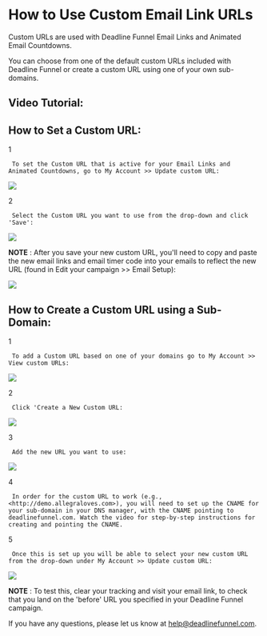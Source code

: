 # How to Use Custom Email Link URLs

Custom URLs are used with Deadline Funnel Email Links and Animated Email Countdowns.

You can choose from one of the default custom URLs included with Deadline Funnel or create a custom URL using one of your own sub-domains.

## Video Tutorial:

## How to Set a Custom URL:

1

```text
 To set the Custom URL that is active for your Email Links and Animated Countdowns, go to My Account >> Update custom URL: 
```

![](https://d33v4339jhl8k0.cloudfront.net/docs/assets/53974d6ce4b0c76107b109d1/images/5a85fb4a2c7d3a4a41992c41/file-%20DwTKDHDG7U.png)

2

```text
 Select the Custom URL you want to use from the drop-down and click 'Save': 
```

![](https://d33v4339jhl8k0.cloudfront.net/docs/assets/53974d6ce4b0c76107b109d1/images/5a9476330428635340559822/file-%20LD4rWZhJ3x.png)

**NOTE** : After you save your new custom URL, you'll need to copy and paste the new email links and email timer code into your emails to reflect the new URL \(found in Edit your campaign &gt;&gt; Email Setup\):

![](https://d33v4339jhl8k0.cloudfront.net/docs/assets/53974d6ce4b0c76107b109d1/images/5a85fd0d2c7d3a4a41992c59/file-6xUOe0iwtt.png)

## How to Create a Custom URL using a Sub-Domain:

1

```text
 To add a Custom URL based on one of your domains go to My Account >> View custom URLs: 
```

![](https://d33v4339jhl8k0.cloudfront.net/docs/assets/53974d6ce4b0c76107b109d1/images/5a85fe2b2c7d3a4a41992c67/file-%20PNkMnJYT3y.png)

2

```text
 Click 'Create a New Custom URL: 
```

![](https://d33v4339jhl8k0.cloudfront.net/docs/assets/53974d6ce4b0c76107b109d1/images/5a85fe790428634376d02f46/file-%20Xl1Et1EQxs.png)

3

```text
 Add the new URL you want to use: 
```

![](https://d33v4339jhl8k0.cloudfront.net/docs/assets/53974d6ce4b0c76107b109d1/images/5a85ff3d0428634376d02f4c/file-01mkf0r2m9.png)

4

```text
 In order for the custom URL to work (e.g., <http://demo.allegraloves.com>), you will need to set up the CNAME for your sub-domain in your DNS manager, with the CNAME pointing to deadlinefunnel.com. Watch the video for step-by-step instructions for creating and pointing the CNAME. 
```

5

```text
 Once this is set up you will be able to select your new custom URL from the drop-down under My Account >> Update custom URL: 
```

![](https://d33v4339jhl8k0.cloudfront.net/docs/assets/53974d6ce4b0c76107b109d1/images/5a94769c2c7d3a54cdfcd1a7/file-%20lCdlONLlpW.png)

**NOTE** : To test this, clear your tracking and visit your email link, to check that you land on the 'before' URL you specified in your Deadline Funnel campaign.

If you have any questions, please let us know at [help@deadlinefunnel.com](mailto:mailto:help@deadlinefunnel.com).

